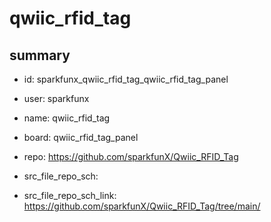 # qwiic_rfid_tag
 
## summary 
* id: sparkfunx_qwiic_rfid_tag_qwiic_rfid_tag_panel
* user: sparkfunx
* name: qwiic_rfid_tag
* board: qwiic_rfid_tag_panel
* repo: https://github.com/sparkfunX/Qwiic_RFID_Tag



* src_file_repo_sch: 
* src_file_repo_sch_link: https://github.com/sparkfunX/Qwiic_RFID_Tag/tree/main/




